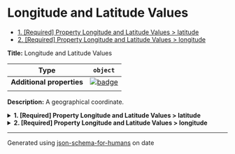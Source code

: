 # Longitude and Latitude Values

- [1. [Required] Property Longitude and Latitude Values > latitude](#latitude)
- [2. [Required] Property Longitude and Latitude Values > longitude](#longitude)

**Title:** Longitude and Latitude Values

| Type                      | `object`                                                                                                            |
| ------------------------- | ------------------------------------------------------------------------------------------------------------------- |
| **Additional properties** | [![badge](https://img.shields.io/badge/Any+type-allowed-green)](# "Additional Properties of any type are allowed.") |
|                           |                                                                                                                     |

**Description:** A geographical coordinate.

<details>
<summary><strong> <a name="latitude"></a>1. [Required] Property Longitude and Latitude Values > latitude</strong>  

</summary>
<blockquote>

| Type                      | `number`                                                                                                            |
| ------------------------- | ------------------------------------------------------------------------------------------------------------------- |
| **Additional properties** | [![badge](https://img.shields.io/badge/Any+type-allowed-green)](# "Additional Properties of any type are allowed.") |
|                           |                                                                                                                     |

| Restrictions |          |
| ------------ | -------- |
| **Minimum**  | &ge; -90 |
| **Maximum**  | &le; 90  |
|              |          |

</blockquote>
</details>

<details>
<summary><strong> <a name="longitude"></a>2. [Required] Property Longitude and Latitude Values > longitude</strong>  

</summary>
<blockquote>

| Type                      | `number`                                                                                                            |
| ------------------------- | ------------------------------------------------------------------------------------------------------------------- |
| **Additional properties** | [![badge](https://img.shields.io/badge/Any+type-allowed-green)](# "Additional Properties of any type are allowed.") |
|                           |                                                                                                                     |

| Restrictions |           |
| ------------ | --------- |
| **Minimum**  | &ge; -180 |
| **Maximum**  | &le; 180  |
|              |           |

</blockquote>
</details>

----------------------------------------------------------------------------------------------------------------------------
Generated using [json-schema-for-humans](https://github.com/coveooss/json-schema-for-humans) on date